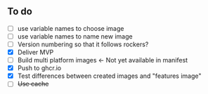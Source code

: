 ## To do

- [ ] use variable names to choose image
- [ ] use variable names to name new image
- [ ] Version numbering so that it follows rockers?
- [x] Deliver MVP
- [ ] Build multi platform images <- Not yet available in manifest
- [x] Push to ghcr.io
- [x] Test differences between created images and "features image"
- [ ] ~~Use cache~~